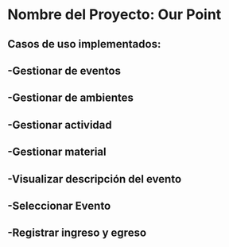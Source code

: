 # Nombre del Proyecto: Our Point
## Casos de uso implementados:
## -Gestionar de eventos
## -Gestionar de ambientes
## -Gestionar actividad
## -Gestionar material
## -Visualizar descripción del evento
## -Seleccionar Evento 
## -Registrar ingreso y egreso
